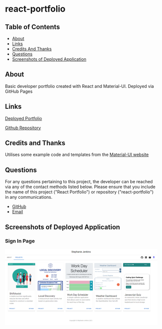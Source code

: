 # react-portfolio

## Table of Contents

-   [About](#about)
-   [Links](#links)
-   [Credits And Thanks](#credits-and-thanks)
-   [Questions](#questions)
-   [Screenshots of Deployed Application](#screenshots-of-deployed-application)

## About

Basic developer portfolio created with React and Material-UI. Deployed via GitHub Pages

## Links

[Deployed Portfolio](https://stephje.github.io/react-portfolio/)

[Github Repository](https://github.com/stephje/react-portfolio)

## Credits and Thanks

Utilises some example code and templates from the [Material-UI website](https://mui.com/)

## Questions

For any questions pertaining to this project, the developer can be reached via any of the contact methods listed below.
Please ensure that you include the name of this project ("React Portfolio") or repository ("react-portfolio") in any communications.

-   [GitHub](https://github.com/stephje)
-   [Email](mailto:s.jenkins3018@gmail.com)

## Screenshots of Deployed Application

### Sign In Page
![Sign In Page](./src/assets/images/reactportfolio.png)
